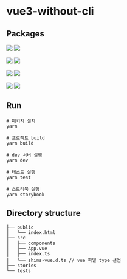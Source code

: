 # vue3-without-cli


## Packages

![](https://img.shields.io/badge/-Vue_3-4FC08D?&logo=Vue.Js&logoColor=white)
![](https://img.shields.io/badge/-Typescript-4075bb?&logo=TypeScript&logoColor=white)

![](https://img.shields.io/badge/-Jest-b74d22?&logo=Jest&logoColor=white)
![](https://img.shields.io/badge/-Storybook-FF4785?&logo=Storybook&logoColor=white)

![](https://img.shields.io/badge/-Webpack_5-8DD6F9?&logo=Webpack&logoColor=white)
![](https://img.shields.io/badge/-Babel-F9DC3E?&logo=Babel&logoColor=white)

![](https://img.shields.io/badge/-Prettier-F7B93E?&logo=Prettier&logoColor=white)
![](https://img.shields.io/badge/-ESLint-4B32C3?&logo=ESLint&logoColor=white)

## Run

```
# 패키지 설치
yarn

# 프로젝트 build
yarn build

# dev 서버 실행
yarn dev

# 테스트 실행
yarn test

# 스토리북 실행
yarn storybook
```

## Directory structure

```
├── public
│   └── index.html
├── src
│   ├── components
│   ├── App.vue
│   ├── index.ts
│   └── shims-vue.d.ts // vue 파일 type 선언
├── stories
└── tests
```
